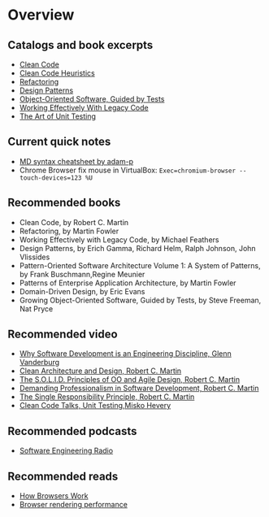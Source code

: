 # Overview

## Catalogs and book excerpts

 * [Clean Code](https://github.com/ak80/edu/blob/master/src/main/resources/catalogs/CleanCode.md)
 * [Clean Code Heuristics](https://github.com/ak80/edu/blob/master/src/main/resources/catalogs/CleanCodeHeuristics.md)
 * [Refactoring](https://github.com/ak80/edu/blob/master/src/main/resources/catalogs/Refactoring.md)
 * [Design Patterns](https://github.com/ak80/edu/blob/master/src/main/resources/catalogs/DesignPatterns.md)
 * [Object-Oriente​d Software, Guided by Tests](https://github.com/ak80/edu/blob/master/src/main/resources/catalogs/GrowingOO.md)
 * [Working Effectively With Legacy Code](https://github.com/ak80/edu/blob/master/src/main/resources/catalogs/LegacyCode.md)
 * [The Art of Unit Testing](https://github.com/ak80/edu/blob/master/src/main/resources/catalogs/ArtOfUnitTesting.md)

## Current quick notes
 * [MD syntax cheatsheet by adam-p](https://github.com/adam-p/markdown-here/wiki/Markdown-Cheatsheet)
 * Chrome Browser fix mouse in VirtualBox: `Exec=chromium-browser --touch-devices=123 %U`

## Recommended books
 * Clean Code, by Robert C. Martin
 * Refactoring, by Martin Fowler
 * Working Effectively with Legacy Code, by Michael Feathers
 * Design Patterns, by Erich Gamma, Richard Helm, Ralph Johnson, John Vlissides
 * Pattern-Oriented Software Architecture Volume 1: A System of Patterns, by Frank Buschmann,Regine Meunier
 * Patterns of Enterprise Application Architecture, by Martin Fowler
 * Domain-Driven Design, by Eric Evans
 * Growing Object-Oriente​d Software, Guided by Tests, by Steve Freeman, Nat Pryce
 
## Recommended video
 * [Why Software Development is an Engineering Discipline, Glenn Vanderburg](https://www.youtube.com/watch?v=zDEpeWQHtFU)
 * [Clean Architecture and Design, Robert C. Martin](https://www.youtube.com/watch?v=Nsjsiz2A9mg)
 * [The S.O.L.I.D. Principles of OO and Agile Design, Robert C. Martin](https://www.youtube.com/watch?v=t86v3N4OshQ)
 * [Demanding Professionalism in Software Development, Robert C. Martin](https://www.youtube.com/watch?v=p0O1VVqRSK0)
 * [The Single Responsibility Principle, Robert C. Martin](https://www.youtube.com/watch?v=Gt0M_OHKhQE)
 * [Clean Code Talks, Unit Testing,Misko Hevery](https://www.youtube.com/watch?v=wEhu57pih5w)
 
## Recommended podcasts
 * [Software Engineering Radio](http://www.se-radio.net/)

## Recommended reads
 * [How Browsers Work](http://www.html5rocks.com/en/tutorials/internals/howbrowserswork/)
 * [Browser rendering performance](https://developers.google.com/web/fundamentals/performance/rendering/)